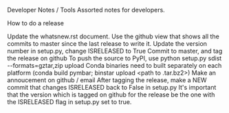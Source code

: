 Developer Notes / Tools
Assorted notes for developers.

How to do a release

Update the whatsnew.rst document. Use the github view that shows all the commits to master since the last release to write it.
Update the version number in setup.py, change ISRELEASED to True
Commit to master, and tag the release on github
To push the source to PyPI, use python setup.py sdist --formats=gztar,zip upload
Conda binaries need to built separately on each platform (conda build pymbar; binstar upload <path to .tar.bz2>)
Make an annoucement on github / email
After tagging the release, make a NEW commit that changes ISRELEASED back to False in setup.py
It's important that the version which is tagged on github for the release be the one with the ISRELEASED flag in setup.py set to true.
